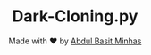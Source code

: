 <h1 align="center">
  Dark-Cloning.py 
</h1>
</div>
<p align="center">
  Made with ❤️ by <a href="https://github.com/Tech-abm">Abdul Basit Minhas</a>



